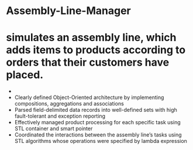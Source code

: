 # Assembly-Line-Manager
# simulates an assembly line, which adds items to products according to orders that their customers have placed.
* 
* Clearly defined Object-Oriented architecture by implementing compositions, aggregations and associations
* Parsed field-delimited data records into well-defined sets with high fault-tolerant and exception reporting
* Effectively managed product processing for each specific task using STL container and smart pointer
* Coordinated the interactions between the assembly line’s tasks using STL algorithms whose operations were specified by lambda expression

 
